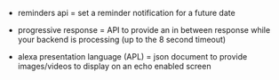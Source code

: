 - reminders api = set a reminder notification for a future date

- progressive response = API to provide an in between response while your backend is processing (up to the 8 second timeout) 

- alexa presentation language (APL) = json document to provide images/videos to display on an echo enabled screen